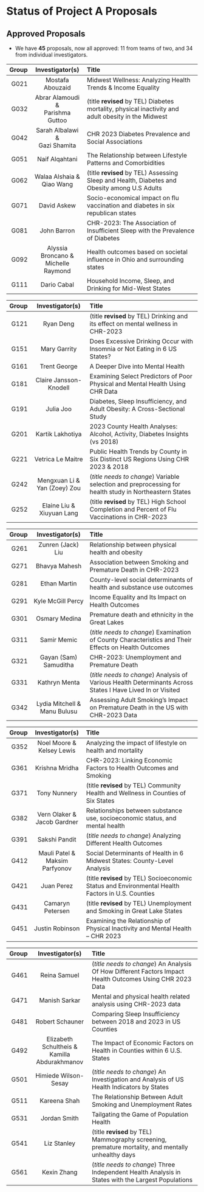 # Status of Project A Proposals

## Approved Proposals

- We have **45** proposals, now all approved: 11 from teams of two, and 34 from individual investigators.

Group | Investigator(s) | Title 
-----: | :-------------------------------------: | :-----------------------------------------------------------------
G021 | Mostafa Abouzaid | Midwest Wellness: Analyzing Health Trends & Income Equality 
G032 | Abrar Alamoudi & <br /> Parishma Guttoo | (title **revised** by TEL) Diabetes mortality, physical inactivity and adult obesity in the Midwest
G042 | Sarah Albalawi & <br /> Gazi Shamita | CHR 2023 Diabetes Prevalence and Social Associations
G051 | Naif Alqahtani | The Relationship between Lifestyle Patterns and Comorbidities
G062 | Walaa Alshaia & <br /> Qiao Wang | (title **revised** by TEL) Assessing Sleep and Health, Diabetes and Obesity among U.S Adults 
G071 | David Askew | Socio-economical impact on flu vaccination and diabetes in six republican states 
G081 | John Barron | CHR-2023: The Association of Insufficient Sleep with the Prevalence of Diabetes
G092 | Alyssia Broncano & <br /> Michelle Raymond | Health outcomes based on societal influence in Ohio and surrounding states
G111 | Dario Cabal | Household Income, Sleep, and Drinking for Mid-West States

Group | Investigator(s) | Title 
-----: | :-------------------------------------: | :-----------------------------------------------------------------
G121 | Ryan Deng | (title **revised** by TEL) Drinking and its effect on mental wellness in CHR-2023
G151 | Mary Garrity | Does Excessive Drinking Occur with Insomnia or Not Eating in 6 US States?
G161 | Trent George | A Deeper Dive into Mental Health
G181 | Claire Jansson-Knodell | Examining Select Predictors of Poor Physical and Mental Health Using CHR Data
G191 | Julia Joo | Diabetes, Sleep Insufficiency, and Adult Obesity: A Cross-Sectional Study
G201 | Kartik Lakhotiya | 2023 County Health Analyses: Alcohol, Activity, Diabetes Insights (vs 2018)
G221 | Vetrica Le Maitre | Public Health Trends by County in Six Distinct US Regions Using CHR 2023 & 2018 
G242 | Mengxuan Li & <br /> Yan (Zoey) Zou | (*title needs to change*) Variable selection and preprocessing for health study in Northeastern States 
G252 | Elaine Liu & <br /> Xiuyuan Lang | (title **revised** by TEL) High School Completion and Percent of Flu Vaccinations in CHR-2023

Group | Investigator(s) | Title 
-----: | :-------------------------------------: | :-----------------------------------------------------------------
G261 | Zunren (Jack) Liu | Relationship between physical health and obesity
G271 | Bhavya Mahesh | Association between Smoking and Premature Death in CHR-2023 
G281 | Ethan Martin | County-level social determinants of health and substance use outcomes
G291 | Kyle McGill Percy | Income Equality and Its Impact on Health Outcomes
G301 | Osmary Medina | Premature death and ethnicity in the Great Lakes
G311 | Samir Memic | (*title needs to change*) Examination of County Characteristics and Their Effects on Health Outcomes
G321 | Gayan (Sam) Samuditha | CHR-2023: Unemployment and Premature Death
G331 | Kathryn Menta | (*title needs to change*) Analysis of Various Health Determinants Across States I Have Lived In or Visited
G342 | Lydia Mitchell & <br /> Manu Bulusu | Assessing Adult Smoking’s Impact on Premature Death in the US with CHR-2023 Data

Group | Investigator(s) | Title 
-----: | :-------------------------------------: | :-----------------------------------------------------------------
G352 | Noel Moore & <br /> Kelsey Lewis | Analyzing the impact of lifestyle on health and mortality
G361 | Krishna Mridha | CHR-2023: Linking Economic Factors to Health Outcomes and Smoking
G371 | Tony Nunnery | (title **revised** by TEL) Community Health and Wellness in Counties of Six States
G382 | Vern Olaker & <br /> Jacob Gardner | Relationships between substance use, socioeconomic status, and mental health
G391 | Sakshi Pandit | (*title needs to change*) Analyzing Different Health Outcomes
G412 | Mauli Patel & <br /> Maksim Parfyonov | Social Determinants of Health in 6 Midwest States: County-Level Analysis
G421 | Juan Perez | (title **revised** by TEL) Socioeconomic Status and Environmental Health Factors in U.S. Counties
G431 | Camaryn Petersen | (title **revised** by TEL) Unemployment and Smoking in Great Lake States
G451 | Justin Robinson | Examining the Relationship of Physical Inactivity and Mental Health – CHR 2023

Group | Investigator(s) | Title 
-----: | :-------------------------------------: | :-----------------------------------------------------------------
G461 | Reina Samuel | (*title needs to change*) An Analysis Of How Different Factors Impact Health Outcomes Using CHR 2023 Data
G471 | Manish Sarkar | Mental and physical health related analysis using CHR-2023 data
G481 | Robert Schauner | Comparing Sleep Insufficiency between 2018 and 2023 in US Counties
G492 | Elizabeth Schultheis & <br /> Kamilla Abdurakhmanov | The Impact of Economic Factors on Health in Counties within 6 U.S. States
G501 | Himiede Wilson-Sesay | (*title needs to change*) An Investigation and Analysis of US Health Indicators by States
G511 | Kareena Shah | The Relationship Between Adult Smoking and Unemployment Rates
G531 | Jordan Smith | Tailgating the Game of Population Health
G541 | Liz Stanley | (title **revised** by TEL) Mammography screening, premature mortality, and mentally unhealthy days
G561 | Kexin Zhang | (*title needs to change*) Three Independent Health Analysis in States with the Largest Populations
